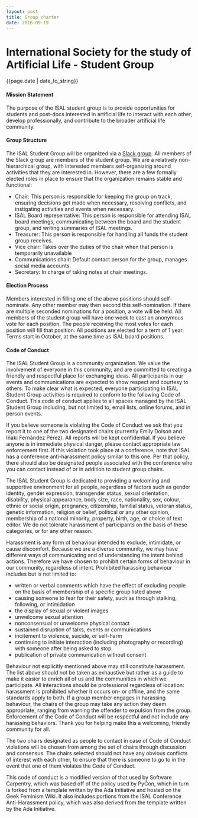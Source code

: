```yaml
---
layout: post
title: Group charter
date: 2016-09-19
---
```


# International Society for the study of Artificial Life - Student Group
{{page.date | date_to_string}}

#### Mission Statement

The purpose of the ISAL student group is to provide opportunities for students
and post-docs interested in artificial life to interact with each other, develop
professionally, and contribute to the broader artificial life community.

#### Group Structure

The ISAL Student Group will be organized via
a [Slack group](https://isalstudents.slack.com). All members of the Slack group
are members of the student group. We are a relatively non-hierarchical group,
with interested members self-organizing around activities that they are
interested in. However, there are a few formally elected roles in place to
ensure that the organization remains stable and functional:

+ Chair: This person is responsible for keeping the group on track, ensuring
  decisions get made when necessary, resolving conflicts, and instigating
  activities and events when necessary.
+ ISAL Board representative: This person is responsible for attending ISAL board
  meetings, communicating between the board and the student group, and writing
  summaries of ISAL meetings.
+ Treasurer: This person is responsible for handling all funds the student group
  receives.
+ Vice chair: Takes over the duties of the chair when that person is temporarily
  unavailable
+ Communications chair: Default contact person for the group, manages social
  media accounts.
+ Secretary: In charge of taking notes at chair meetings.

#### Election Process

Members interested in filling one of the above positions should self-nominate.
Any other member may then second this self-nomination. If there are multiple
seconded nominations for a position, a vote will be held. All members of the
student group will have one week to cast an anonymous vote for each position.
The people receiving the most votes for each position will fill that position.
All positions are elected for a term of 1 year. Terms start in October, at the
same time as ISAL board positions.

#### Code of Conduct

The ISAL Student Group is a community organization. We value the involvement of
everyone in this community, and are committed to creating a friendly and
respectful place for exchanging ideas. All participants in our events and
communications are expected to show respect and courtesy to others. To make
clear what is expected, everyone participating in ISAL Student Group activities
is required to conform to the following Code of Conduct. This code of conduct
applies to all spaces managed by the ISAL Student Group including, but not
limited to, email lists, online forums, and in person events.
 
If you believe someone is violating the Code of Conduct we ask that you report
it to one of the two designated chairs (currently Emily Dolson and Iñaki
Fernández Pérez). All reports will be kept confidential. If you believe anyone
is in immediate physical danger, please contact appropriate law enforcement
first. If this violation took place at a conference, note that ISAL has a
conference anti-harassment policy similar to this one. Per that policy, there
should also be designated people associated with the conference who you can
contact instead of or in addition to student group chairs.
 
The ISAL Student Group is dedicated to providing a welcoming and supportive
environment for all people, regardless of factors such as gender identity,
gender expression, transgender status, sexual orientation, disability, physical
appearance, body size, race, nationality, sex, colour, ethnic or social origin,
pregnancy, citizenship, familial status, veteran status, genetic information,
religion or belief, political or any other opinion, membership of a national
minority, property, birth, age, or choice of text editor. We do not tolerate
harassment of participants on the basis of these categories, or for any other
reason.
 
Harassment is any form of behaviour intended to exclude, intimidate, or cause
discomfort. Because we are a diverse community, we may have different ways of
communicating and of understanding the intent behind actions. Therefore we have
chosen to prohibit certain forms of behaviour in our community, regardless of
intent. Prohibited harassing behaviour includes but is not limited to:

+ written or verbal comments which have the effect of excluding people on the basis of membership of a specific group listed above
+ causing someone to fear for their safety, such as through stalking, following, or intimidation
+ the display of sexual or violent images
+ unwelcome sexual attention
+ nonconsensual or unwelcome physical contact
+ sustained disruption of talks, events or communications
+ incitement to violence, suicide, or self-harm
+ continuing to initiate interaction (including photography or recording) with someone after being asked to stop
+ publication of private communication without consent
 
Behaviour not explicitly mentioned above may still constitute harassment. The
list above should not be taken as exhaustive but rather as a guide to make it
easier to enrich all of us and the communities in which we participate. All
interactions should be professional regardless of location: harassment is
prohibited whether it occurs on- or offline, and the same standards apply to
both. If a group member engages in harassing behaviour, the chairs of the group
may take any action they deem appropriate, ranging from warning the offender to
expulsion from the group. Enforcement of the Code of Conduct will be respectful
and not include any harassing behaviors. Thank you for helping make this a
welcoming, friendly community for all.
 
The two chairs designated as people to contact in case of Code of Conduct
violations will be chosen from among the set of chairs through discussion and
consensus. The chairs selected should not have any obvious conflicts of interest
with each other, to ensure that there is someone to go to in the event that one
of them violates the Code of Conduct.
 
This code of conduct is a modified version of that used by Software Carpentry,
which was based off of the policy used by PyCon, which in turn is forked from a
template written by the Ada Initiative and hosted on the Geek Feminism Wiki. It
also includes portions from the ISAL Conference Anti-Harassment policy, which
was also derived from the template written by the Ada Initiative.
